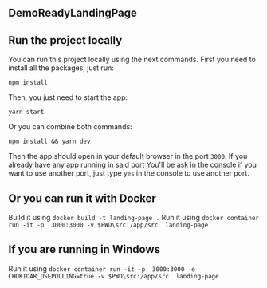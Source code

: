## DemoReadyLandingPage

## Run the project locally

You can run this project locally using the next commands. First you need to install all the packages, just run:

```
npm install
```

Then, you just need to start the app:

```
yarn start
```

Or you can combine both commands:

```
npm install && yarn dev
```

Then the app should open in your default browser in the port `3000`. If you already have any app running in said port You'll be ask in the console if you want to use another port, just type `yes` in the console to use another port.

## Or you can run it with Docker 

Build it using `docker build -t landing-page .` 
Run it using `docker container run -it -p  3000:3000 -v $PWD\src:/app/src  landing-page`

## If you are running in Windows

Run it using `docker container run -it -p  3000:3000 -e CHOKIDAR_USEPOLLING=true -v $PWD\src:/app/src  landing-page`

